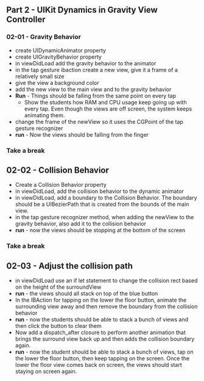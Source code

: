 ## Part 2 - UIKit Dynamics in Gravity View Controller
### 02-01 - Gravity Behavior
- create UIDynamicAnimator property
- create UIGravityBehavior property
- in viewDidLoad add the gravity behavior to the animator
- in the tap gesture ibaction create a new view, give it a frame of a relatively small size
- give the view a background color
- add the new view to the main view and to the gravity behavior
- **Run** - Things should be falling from the same point on every tap
	- Show the students how RAM and CPU usage keep going up with every tap. Even though the views are off screen, the system keeps animating them.
- change the frame of the newView so it uses the CGPoint of the tap gesture recognizer
- **run** - Now the views should be falling from the finger
### Take a break
## 02-02 - Collision Behavior
- Create a Collision Behavior property
- in viewDidLoad, add the collision behavior to the dynamic animator
- in viewDidLoad, add a boundary to the Collision Behavior. The boundary should be a UIBezierPath that is created from the bounds of the main view.
- in the tap gesture recognizer method, when adding the newView to the gravity behavior, also add it to the collision behavior
- **run** - now the views should be stopping at the bottom of the screen
### Take a break
## 02-03 - Adjust the collision path
- in viewDidLoad use an if let statement to change the collision rect based on the height of the surroundView
- **run** - the views should all stack on top of the blue button
- In the IBAction for tapping on the lower the floor button, animate the surrounding view away and then remove the boundary from the collision behavior
- **run** - now the students should be able to stack a bunch of views and then click the button to clear them
- Now add a dispatch_after closure to perform another animation that brings the surround view back up and then adds the collision boundary again.
- **run** - now the student should be able to stack a bunch of views, tap on the lower the floor button, then keep tapping on the screen. Once the lower the floor view comes back on screen, the views should start staying on screen again.





		